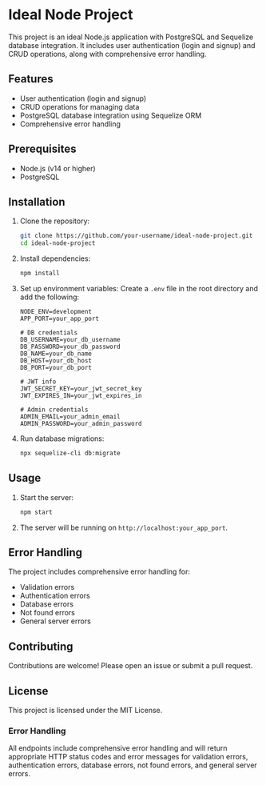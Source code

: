 # Ideal Node Project

This project is an ideal Node.js application with PostgreSQL and Sequelize database integration. It includes user authentication (login and signup) and CRUD operations, along with comprehensive error handling.

## Features

- User authentication (login and signup)
- CRUD operations for managing data
- PostgreSQL database integration using Sequelize ORM
- Comprehensive error handling

## Prerequisites

- Node.js (v14 or higher)
- PostgreSQL

## Installation

1. Clone the repository:
    ```sh
    git clone https://github.com/your-username/ideal-node-project.git
    cd ideal-node-project
    ```

2. Install dependencies:
    ```sh
    npm install
    ```

3. Set up environment variables:
    Create a `.env` file in the root directory and add the following:
    ```env
    NODE_ENV=development
    APP_PORT=your_app_port

    # DB credentials
    DB_USERNAME=your_db_username
    DB_PASSWORD=your_db_password
    DB_NAME=your_db_name
    DB_HOST=your_db_host
    DB_PORT=your_db_port

    # JWT info
    JWT_SECRET_KEY=your_jwt_secret_key
    JWT_EXPIRES_IN=your_jwt_expires_in

    # Admin credentials
    ADMIN_EMAIL=your_admin_email
    ADMIN_PASSWORD=your_admin_password
    ```

4. Run database migrations:
    ```sh
    npx sequelize-cli db:migrate
    ```

## Usage

1. Start the server:
    ```sh
    npm start
    ```

2. The server will be running on `http://localhost:your_app_port`.

## Error Handling

The project includes comprehensive error handling for:

- Validation errors
- Authentication errors
- Database errors
- Not found errors
- General server errors

## Contributing

Contributions are welcome! Please open an issue or submit a pull request.

## License

This project is licensed under the MIT License.

### Error Handling

All endpoints include comprehensive error handling and will return appropriate HTTP status codes and error messages for validation errors, authentication errors, database errors, not found errors, and general server errors.